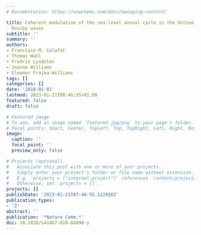 ```yaml
---
# Documentation: https://wowchemy.com/docs/managing-content/

title: Coherent modulation of the sea-level annual cycle in the United States by Atlantic
  Rossby waves
subtitle: ''
summary: ''
authors:
- Francisco M. Calafat
- Thomas Wahl
- Fredrik Lindsten
- Joanne Williams
- Eleanor Frajka-Williams
tags: []
categories: []
date: '2018-01-01'
lastmod: 2023-01-21T08:46:55+01:00
featured: false
draft: false

# Featured image
# To use, add an image named `featured.jpg/png` to your page's folder.
# Focal points: Smart, Center, TopLeft, Top, TopRight, Left, Right, BottomLeft, Bottom, BottomRight.
image:
  caption: ''
  focal_point: ''
  preview_only: false

# Projects (optional).
#   Associate this post with one or more of your projects.
#   Simply enter your project's folder or file name without extension.
#   E.g. `projects = ["internal-project"]` references `content/project/deep-learning/index.md`.
#   Otherwise, set `projects = []`.
projects: []
publishDate: '2023-01-21T07:46:55.122926Z'
publication_types:
- '2'
abstract: ''
publication: '*Nature Comm.*'
doi: 10.1038/s41467-018-04898-y
---
```

